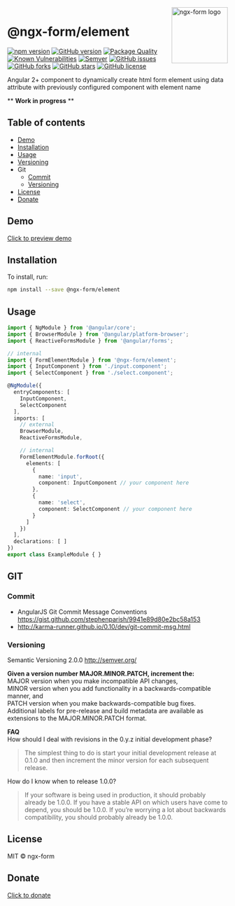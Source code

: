 <img src="http://ngx-form.wwwdev.io/color_logo_transparent_background.png" alt="ngx-form logo" title="ngx-form" align="right" width="128" />

# @ngx-form/element

[![npm version](https://badge.fury.io/js/%40ngx-form%2Felement.svg)](https://badge.fury.io/js/%40ngx-form%2Felement)
[![GitHub version](https://badge.fury.io/gh/ngx-form%2Felement.svg)](https://badge.fury.io/gh/ngx-form%2Felement)
[![Package Quality](http://npm.packagequality.com/shield/ngx-form.svg)](http://packagequality.com/#?package=ngx-form)
[![Known Vulnerabilities](https://snyk.io/test/npm/@ngx-form/element/badge.svg)](https://snyk.io/test/npm/@ngx-form/element)
[![Semver](http://img.shields.io/SemVer/2.0.0.png)](http://semver.org/spec/v2.0.0.html)
[![GitHub issues](https://img.shields.io/github/issues/ngx-form/element.svg)](https://github.com/ngx-form/element/issues)
[![GitHub forks](https://img.shields.io/github/forks/ngx-form/element.svg)](https://github.com/ngx-form/element/network)
[![GitHub stars](https://img.shields.io/github/stars/ngx-form/element.svg)](https://github.com/ngx-form/element/stargazers)
[![GitHub license](https://img.shields.io/badge/license-MIT-blue.svg)](https://raw.githubusercontent.com/ngx-form/element/master/LICENSE)

Angular 2+ component to dynamically create html form element using data attribute with previously configured component with element name

** **Work in progress** **

## Table of contents
* [Demo](#demo)
* [Installation](#installation)
* [Usage](#usage)
* [Versioning](#versioning)
* Git
  * [Commit](#commit)
  * [Versioning](#versioning)
* [License](#license)
* [Donate](#donate)


## Demo

[Click to preview demo](http://ngx-form.wwwdev.io)

## Installation

To install, run:

```bash
npm install --save @ngx-form/element
```

## Usage
```typescript
import { NgModule } from '@angular/core';
import { BrowserModule } from '@angular/platform-browser';
import { ReactiveFormsModule } from '@angular/forms';

// internal
import { FormElementModule } from '@ngx-form/element';
import { InputComponent } from './input.component';
import { SelectComponent } from './select.component';

@NgModule({
  entryComponents: [
    InputComponent,
    SelectComponent
  ],
  imports: [
    // external
    BrowserModule,
    ReactiveFormsModule,

    // internal
    FormElementModule.forRoot({
      elements: [
        {
          name: 'input',
          component: InputComponent // your component here
        },
        {
          name: 'select',
          component: SelectComponent // your component here
        }
      ]
    })
  ],
  declarations: [ ]
})
export class ExampleModule { }
```

## GIT

### Commit
- AngularJS Git Commit Message Conventions https://gist.github.com/stephenparish/9941e89d80e2bc58a153
- http://karma-runner.github.io/0.10/dev/git-commit-msg.html

### Versioning
Semantic Versioning 2.0.0 http://semver.org/

**Given a version number MAJOR.MINOR.PATCH, increment the:**   
MAJOR version when you make incompatible API changes,  
MINOR version when you add functionality in a backwards-compatible manner, and  
PATCH version when you make backwards-compatible bug fixes.  
Additional labels for pre-release and build metadata are available as extensions to the MAJOR.MINOR.PATCH format.

**FAQ**   
How should I deal with revisions in the 0.y.z initial development phase?  
>The simplest thing to do is start your initial development release at 0.1.0 and then increment the minor version for each subsequent release.

How do I know when to release 1.0.0?

>If your software is being used in production, it should probably already be 1.0.0. If you have a stable API on which users have come to depend, you should be 1.0.0. If you’re worrying a lot about backwards compatibility, you should probably already be 1.0.0.

## License

MIT © ngx-form

## Donate
[Click to donate](https://donorbox.org/help-creating-open-source-software)
